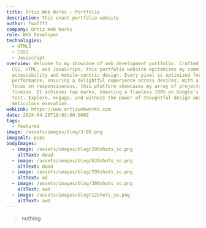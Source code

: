 ```yaml
---
title: Ortiz Web Works - Portfolio
description: This exact portfolio website
author: fwaffff
company: Ortiz Web Works
role: Web Developer
technologies:
  - HTML5
  - CSS3
  - Javascript
overview: Welcome to my showcase of web development portfolio. Crafted with pure
  CSS, HTML, and JavaScript, this portfolio website epitomizes my commitment to
  accessibility and mobile-centric design. Every pixel is optimized for seamless
  performance, ensuring a delightful experience across devices. With a laser
  focus on responsiveness, this platform showcases my array of projects with
  finesse. It achieves top marks, boasting a flawless 100% on Google's speed
  test. Explore, engage, and witness the power of thoughtful design and
  meticulous execution.
webLink: https://www.ortizwebworks.com
date: 2024-04-20T18:03:00.000Z
tags:
  - featured
image: /assets/images/blog/3-88.png
imageAlt: pops
bodyImages:
  - image: /assets/images/blog/290shots_so.png
    altText: dwad
  - image: /assets/images/blog/430shots_so.png
    altText: dwad
  - image: /assets/images/blog/299shots_so.png
    altText: ad
  - image: /assets/images/blog/308shots_so.png
    altText: awd
  - image: /assets/images/blog/12shots_so.png
    altText: awd
---
```

> nothing
